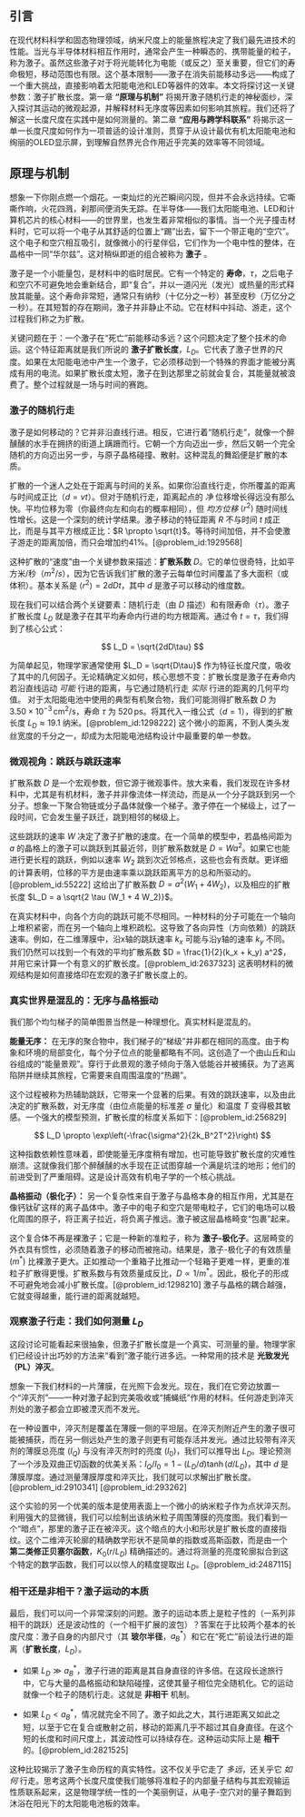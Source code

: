 ## 引言
在现代材料科学和固态物理领域，纳米尺度上的能量旅程决定了我们最先进技术的性能。当光与半导体材料相互作用时，通常会产生一种瞬态的、携带能量的粒子，称为激子。虽然这些激子对于将光能转化为电能（或反之）至关重要，但它们的寿命极短，移动范围也有限。这个基本限制——激子在消失前能移动多远——构成了一个重大挑战，直接影响着太阳能电池和LED等器件的效率。本文将探讨这一关键参数：激子扩散长度。第一章 **“原理与机制”** 将揭开激子随机行走的神秘面纱，深入探讨其运动的微观起源，并解释材料无序度等因素如何影响其旅程。我们还将了解这一长度尺度在实践中是如何测量的。第二章 **“应用与跨学科联系”** 将揭示这一单一长度尺度如何作为一项普适的设计准则，贯穿于从设计最优有机太阳能电池和绚丽的OLED显示屏，到理解自然界光合作用近乎完美的效率等不同领域。

## 原理与机制

想象一下你刚点燃一个烟花。一束灿烂的光芒瞬间闪现，但并不会永远持续。它嘶嘶作响，火花四溅，刹那间便消失无踪。在半导体——我们太阳能电池、LED和计算机芯片的核心材料——的世界里，也发生着非常相似的事情。当一个光子撞击材料时，它可以将一个电子从其舒适的位置上“踢”出去，留下一个带正电的“空穴”。这个电子和空穴相互吸引，就像微小的行星伴侣，它们作为一个电中性的整体，在晶格中一同“华尔兹”。这对稍纵即逝的组合被称为 **激子** 。

激子是一个小能量包，是材料中的临时居民。它有一个特定的 **寿命**，$\tau$，之后电子和空穴不可避免地会重新结合，即“复合”，并以一道闪光（发光）或热量的形式释放其能量。这个寿命非常短，通常只有纳秒（十亿分之一秒）甚至皮秒（万亿分之一秒）。在其短暂的存在期间，激子并非静止不动。它在材料中抖动、游走，这个过程我们称之为扩散。

关键问题在于：一个激子在“死亡”前能移动多远？这个问题决定了整个技术的命运。这个特征距离就是我们所说的 **激子扩散长度**，$L_D$。它代表了激子世界的尺度。如果在太阳能电池中产生一个激子，它必须移动到一个特殊的界面才能被分离成有用的电流。如果扩散长度太短，激子在到达那里之前就会复合，其能量就被浪费了。整个过程就是一场与时间的赛跑。

### 激子的随机行走

激子是如何移动的？它并非沿直线行进。相反，它进行着“随机行走”，就像一个醉醺醺的水手在拥挤的街道上蹒跚而行。它朝一个方向迈出一步，然后又朝一个完全随机的方向迈出另一步，与原子晶格碰撞、散射。这种混乱的舞蹈便是扩散的本质。

扩散的一个迷人之处在于距离与时间的关系。如果你沿直线行走，你所覆盖的距离与时间成正比（$d = vt$）。但对于随机行走，距离起点的 *净* 位移增长得远没有那么快。平均位移为零（你最终向左和向右的概率相同），但 *均方位移* $\langle r^2 \rangle$ 随时间线性增长。这是一个深刻的统计学结果。激子移动的特征距离 $R$ 不与时间 $t$ 成正比，而是与其平方根成正比：$R \propto \sqrt{t}$。等待时间加倍，并不会使激子游走的距离加倍，而只会增加约41%。[@problem_id:1929568]

这种扩散的“速度”由一个关键参数来描述：**扩散系数** $D$。它的单位很奇特，比如平方米/秒（$m^2/s$），因为它告诉我们扩散的激子云每单位时间覆盖了多大面积（或体积）。基本关系是 $\langle r^2 \rangle = 2dDt$，其中 $d$ 是激子可以移动的维度数。

现在我们可以结合两个关键要素：随机行走（由 $D$ 描述）和有限寿命（$\tau$）。激子扩散长度 $L_D$ 就是激子在其平均寿命内行进的均方根距离。通过令 $t = \tau$，我们得到了核心公式：

$$
L_D = \sqrt{2dD\tau}
$$

为简单起见，物理学家通常使用 $L_D = \sqrt{D\tau}$ 作为特征长度尺度，吸收了其中的几何因子。无论精确定义如何，核心思想不变：扩散长度是激子在寿命内若沿直线运动 *可能* 行进的距离，与它通过随机行走 *实际* 行进的距离的几何平均值。
对于太阳能电池中使用的典型有机聚合物，我们可能测得扩散系数 $D$ 为 $3.50 \times 10^{-3} \, \text{cm}^2/\text{s}$，寿命 $\tau$ 为 $520 \, \text{ps}$。将其代入一维公式（$d=1$），得到的扩散长度 $L_D \approx 19.1$ 纳米。[@problem_id:1298222] 这个微小的距离，不到人类头发丝宽度的千分之一，却成为太阳能电池结构设计中最重要的单一参数。

### 微观视角：跳跃与跳跃速率

扩散系数 $D$ 是一个宏观参数，但它源于微观事件。放大来看，我们发现在许多材料中，尤其是有机材料，激子并非像流体一样流动，而是从一个分子跳跃到另一个分子。想象一下聚合物链或分子晶体就像一个梯子。激子停在一个梯级上，过了一段时间，它会发生量子跃迁，跳到相邻的梯级上。

这些跳跃的速率 $W$ 决定了激子扩散的速度。在一个简单的模型中，若晶格间距为 $a$ 的晶格上的激子可以跳跃到其最近邻，则扩散系数就是 $D = Wa^2$。如果它也能进行更长程的跳跃，例如以速率 $W_2$ 跳到次近邻格点，这些也会有贡献。更详细的计算表明，位移的平方是由速率乘以跳跃距离平方的总和所驱动的。[@problem_id:55222] 这给出了扩散系数 $D = a^2 (W_1 + 4W_2)$，以及相应的扩散长度 $L_D = a \sqrt{2 \tau (W_1 + 4 W_2)}$。

在真实材料中，向各个方向的跳跃可能不尽相同。一种材料的分子可能在一个轴向上堆积紧密，而在另一个轴向上堆积疏松。这导致了各向异性（方向依赖）的跳跃速率。例如，在二维薄膜中，沿x轴的跳跃速率 $k_x$ 可能与沿y轴的速率 $k_y$ 不同。我们仍然可以找到一个有效的平均扩散系数 $D = \frac{1}{2}(k_x + k_y) a^2$，并用它来计算一个有意义的扩散长度。[@problem_id:2637323] 这表明材料的微观结构是如何直接烙印在宏观的激子扩散长度上的。

### 真实世界是混乱的：无序与晶格振动

我们那个均匀梯子的简单图景当然是一种理想化。真实材料是混乱的。

**能量无序：** 在无序的聚合物中，我们梯子的“梯级”并非都在相同的高度。由于构象和环境的局部变化，每个分子位点的能量都略有不同。这创造了一个由山丘和山谷组成的“能量景观”。穿行于此景观的激子倾向于落入低能谷并被捕获。为了逃离陷阱并继续其旅程，它需要来自周围温度的“热踢”。

这个过程被称为热辅助跳跃，它带来一个显著的后果。有效的跳跃速率，以及由此决定的扩散系数，对无序度（由位点能量的标准差 $\sigma$ 量化）和温度 $T$ 变得极其敏感。一个强大的模型预测，扩散长度的标度关系如下：[@problem_id:256829]

$$
L_D \propto \exp\left(-\frac{\sigma^2}{2k_B^2T^2}\right)
$$

这种指数依赖性意味着，即使能量无序度稍有增加，也可能导致扩散长度的灾难性崩溃。这就像我们那个醉醺醺的水手现在正试图穿越一个满是坑洼的地形；他们的前进受到了严重阻碍。这是设计高效有机电子学的一个核心挑战。

**晶格振动（极化子）：** 另一个复杂性来自于激子与晶格本身的相互作用，尤其是在像钙钛矿这样的离子晶体中。激子中的电子和空穴是带电粒子，它们的电场可以极化周围的原子，将正离子拉近，将负离子推远。激子被这层晶格畸变“包裹”起来。

这个复合体不再是裸激子；它是一种新的准粒子，称为 **激子-极化子**。这层畸变的外衣具有惯性，必须随着激子的移动而被拖动。结果是，激子-极化子的有效质量 ($m^*$) 比裸激子更大。正如推动一个重箱子比推动一个轻箱子更难一样，更重的准粒子扩散得更慢。扩散系数与有效质量成反比，$D \propto 1/m^*$。因此，极化子的形成不可避免地会减小扩散长度。[@problem_id:1298210] 激子与晶格的耦合越强，它就变得越重，能行进的距离就越短。

### 观察激子行走：我们如何测量 $L_D$

这段讨论可能看起来很抽象，但激子扩散长度是一个真实、可测量的量。物理学家们已经设计出巧妙的方法来“看到”激子能行进多远。一种常用的技术是 **光致发光（PL）淬灭**。

想象一下我们材料的一片薄膜，在光照下会发光。现在，我们在它旁边放置一个“淬灭剂”——一种对激子起到完美吸收或“捕蝇纸”作用的材料。任何游走到淬灭剂处的激子都会立即被湮灭而不发光。

在一种设置中，淬灭剂是覆盖在薄膜一侧的平坦层。在淬灭剂附近产生的激子很可能被捕获，而在另一侧远处产生的激子则更有可能存活并发光。通过比较带有淬灭剂的薄膜总亮度 ($I_Q$) 与没有淬灭剂时的亮度 ($I_0$)，我们可以推导出 $L_D$。理论预测了一个涉及双曲正切函数的优美关系：$I_Q / I_0 = 1 - (L_D/d) \tanh(d/L_D)$，其中 $d$ 是薄膜厚度。通过测量薄膜厚度和淬灭比，我们就可以求解出扩散长度。[@problem_id:2910341] [@problem_id:293262]

这个实验的另一个优美的版本是使用表面上一个微小的纳米粒子作为点状淬灭剂。利用强大的显微镜，我们可以绘制出该纳米粒子周围薄膜的亮度图。我们看到一个“暗点”，那里的激子正在被淬灭。这个暗点的大小和形状是扩散长度的直接指纹。这个二维淬灭轮廓的精确数学形状不是简单的指数或高斯函数，而是由一个 **第二类修正贝塞尔函数**，$K_0(r/L_D)$ 精确描述的。通过将测量的亮度轮廓拟合到这个特定的数学函数，我们可以以惊人的精度提取出 $L_D$。[@problem_id:2487115]

### 相干还是非相干？激子运动的本质

最后，我们可以问一个非常深刻的问题。激子的运动本质上是粒子性的（一系列非相干的跳跃）还是波动性的（一个相干扩展的波包）？答案在于比较两个基本的长度尺度：激子自身的内部尺寸（其 **玻尔半径**，$a_B^*$）和它在“死亡”前设法行进的距离（**扩散长度**，$L_D$）。

-   如果 $L_D \gg a_B^*$，激子行进的距离是其自身直径的许多倍。在这段长途旅行中，它与大量的晶格振动和缺陷碰撞，这使其量子相位完全随机化。它的运动就像一个粒子的随机行走。这就是 **非相干** 机制。

-   如果 $L_D \lt a_B^*$，情况就完全不同了。激子如此之大，其行进距离又如此之短，以至于它在复合或散射之前，移动的距离几乎不超过其自身直径。在这个短的长度和时间尺度上，其波动性可以持续存在。这种运动实际上是 **相干** 的。[@problem_id:2821525]

这种比较揭示了激子生命历程的真实特性。这不仅关乎它走了 *多远*，还关乎它 *如何* 行走。思考这两个长度尺度使我们能够将准粒子的内部量子结构与其宏观输运性质联系起来，这是物理学统一性的一个美丽例证，从电子-空穴对的量子舞蹈到沐浴在阳光下的太阳能电池板的效率。

